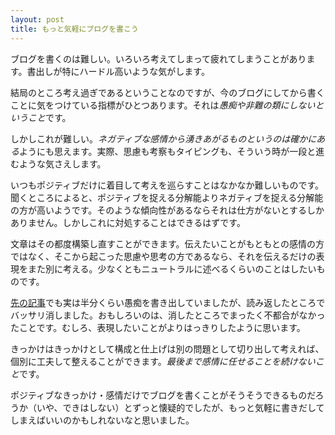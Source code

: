 ```yaml
---
layout: post
title: もっと気軽にブログを書こう
---
```


ブログを書くのは難しい。いろいろ考えてしまって疲れてしまうことがあります。書出しが特にハードル高いような気がします。

結局のところ考え過ぎであるということなのですが、今のブログにしてから書くことに気をつけている指標がひとつあります。それは*愚痴や非難の類にしないということ*です。

しかしこれが難しい。*ネガティブな感情から湧きあがるものというのは確かにある*ようにも思えます。実際、思慮も考察もタイピングも、そういう時が一段と進むような気さえします。

いつもポジティブだけに着目して考えを巡らすことはなかなか難しいものです。聞くところによると、ポジティブを捉える分解能よりネガティブを捉える分解能の方が高いようです。そのような傾向性があるならそれは仕方がないとするしかありません。しかしこれに対処することはできるはずです。

文章はその都度構築し直すことができます。伝えたいことがもともとの感情の方ではなく、そこから起こった思慮や思考の方であるなら、それを伝えるだけの表現をまた別に考える。少なくともニュートラルに述べるくらいのことはしたいものです。

[先の記事](http://blog.fukuchiharuki.me/entry/kaizen-journey)でも実は半分くらい愚痴を書き出していましたが、読み返したところでバッサリ消しました。おもしろいのは、消したところでまったく不都合がなかったことです。むしろ、表現したいことがよりはっきりしたように思います。

きっかけはきっかけとして構成と仕上げは別の問題として切り出して考えれば、個別に工夫して整えることができます。*最後まで感情に任せることを続けないこと*です。

ポジティブなきっかけ・感情だけでブログを書くことがそうそうできるものだろうか（いや、できはしない）とずっと懐疑的でしたが、もっと気軽に書きだしてしまえばいいのかもしれないなと思いました。
